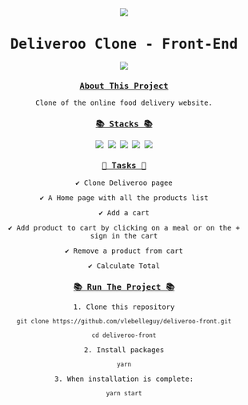 <div align="center">
    <samp>
      <img src="https://i.ibb.co/jR0FbhH/deliveroo-logo.png">
        <h1>Deliveroo Clone - Front-End</h1>
      <img src="https://i.ibb.co/bsGfxFS/deliveroon-screenshot.png">
        <h3><ins>About This Project</ins></h3>
        <p>Clone of the online food delivery website.</p>
        <h3><ins>📚 Stacks 📚</ins></h3>
        <img src="https://img.shields.io/badge/-JavaScript-00ccbc?style=for-the-badge&logo=JavaScript&logoColor=white">
        <img src="https://img.shields.io/badge/-React-00ccbc?style=for-the-badge&logo=React&logoColor=white">
        <img src="https://img.shields.io/badge/-HTML5-00ccbc?style=for-the-badge&logo=HTML5&logoColor=white">
        <img src="https://img.shields.io/badge/-CSS3-00ccbc?style=for-the-badge&logo=CSS3&logoColor=white">
        <img src="https://img.shields.io/badge/-Netlify-00ccbc?style=for-the-badge&logo=Netlify&logoColor=white">
        <h3><ins>📝 Tasks 📝</ins></h3>
      <p>✔️ Clone Deliveroo pagee</p>
 <p>✔️ A Home page with all the products list</p> 
 <p>✔️ Add a cart</p> 
 <p>✔️ Add product to cart by clicking on a meal or on the + sign in the cart</p>
 <p>✔️ Remove a product from cart</p>
 <p>✔️ Calculate Total</p>
      <h3><ins>📚 Run The Project 📚</ins></h3>
1️. Clone this repository
      
`git clone https://github.com/vlebelleguy/deliveroo-front.git`
      
`cd deliveroo-front`
      
2️. Install packages
      
`yarn`
      
3️. When installation is complete:
      
`yarn start`
</samp>
</div>
